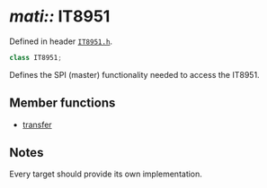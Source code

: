 # _mati::_ **IT8951**

Defined in header [`IT8951.h`](../../lib/IT8951/src/IT8951.h).

```cpp
class IT8951;
```

Defines the SPI (master) functionality needed to access the IT8951.

## Member functions

- [transfer](transfer.md) 

## Notes

Every target should provide its own implementation.